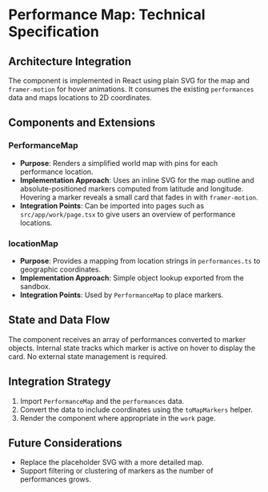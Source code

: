 # Performance Map: Technical Specification

## Architecture Integration
The component is implemented in React using plain SVG for the map and `framer-motion` for hover animations. It consumes the existing `performances` data and maps locations to 2D coordinates.

## Components and Extensions

### PerformanceMap
- **Purpose**: Renders a simplified world map with pins for each performance location.
- **Implementation Approach**: Uses an inline SVG for the map outline and absolute-positioned markers computed from latitude and longitude. Hovering a marker reveals a small card that fades in with `framer-motion`.
- **Integration Points**: Can be imported into pages such as `src/app/work/page.tsx` to give users an overview of performance locations.

### locationMap
- **Purpose**: Provides a mapping from location strings in `performances.ts` to geographic coordinates.
- **Implementation Approach**: Simple object lookup exported from the sandbox.
- **Integration Points**: Used by `PerformanceMap` to place markers.

## State and Data Flow
The component receives an array of performances converted to marker objects. Internal state tracks which marker is active on hover to display the card. No external state management is required.

## Integration Strategy
1. Import `PerformanceMap` and the `performances` data.
2. Convert the data to include coordinates using the `toMapMarkers` helper.
3. Render the component where appropriate in the `work` page.

## Future Considerations
- Replace the placeholder SVG with a more detailed map.
- Support filtering or clustering of markers as the number of performances grows.
